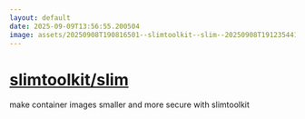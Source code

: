 ```yaml
---
layout: default
date: 2025-09-09T13:56:55.200504
image: assets/20250908T190816501--slimtoolkit--slim--20250908T191235441--cropped.png
---
```


# [slimtoolkit/slim](https://github.com/slimtoolkit/slim)

make container images smaller and more secure with slimtoolkit
